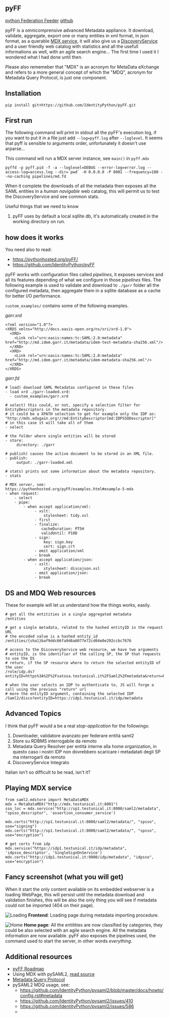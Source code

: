 pyFF
----
[python Federation Feeder](http://pyff.io/)
[github](https://github.com/IdentityPython/pyFF)

pyFF is a omnicomprensive advanced Metadata appliance.
It download, validate, aggregate, export one or many entities in xml format, in json format, as a querable [MDX service](https://datatracker.ietf.org/doc/draft-young-md-query-saml/), it will also give us a [DiscoveryService](http://docs.oasis-open.org/security/saml/Post2.0/sstc-saml-idp-discovery.pdf) and a user friendly web catalog with statistics and all the usefull informations as well, with an agile search engine... The first time I used it I wondered what I had done until then.

Please also rememeber that "MDX" is an acronym for MetaData eXchange and refers to a more general concept of which the "MDQ", acronym for Metadata Query Protocol, is just one component.

## Installation
````
pip install git+https://github.com/IdentityPython/pyFF.git
````

## First run

The following command will print in stdout all the pyFF's execution log, if you want to put it in a file just add `--log=pyff.log` after `--loglevel`.
It seems that pyff is sensible to arguments order, unfortunately it doesn't use arparse...

This command will run a MDX server instance, see `main()` in `pyff.mdx`
````
pyffd -p pyff.pid -f -a --loglevel=DEBUG --error-log=error.log --access-log=access.log --dir=`pwd` -H 0.0.0.0 -P 8001 --frequency=180 --no-caching pipelines/md.fd
````

When it complete the downloads of all the metadata then exposes all the SAML entities in a _human navigable_ web catalog, this will permit us to test the DiscoveryService and see common stats.

Useful things that we need to know
1. pyFF uses by default a local sqllite db, it's automatically created in the working directory on run.

## how does it works
You need also to read:
- https://pythonhosted.org/pyFF/
- https://github.com/IdentityPython/pyFF

pyFF works with configuration files called _pipelines_, it exposes services and all its features depending of what we configure in those _pipelines_ files. The following example is used to validate and download to `./garr` folder all the configured metadata, then aggregate them in a sqllite database as a cache for better I/O performance.

`custom_examples/` contains some of the following examples.

*garr.xrd*
````
<?xml version="1.0"?>
<XRDS xmlns="http://docs.oasis-open.org/ns/xri/xrd-1.0">
  <XRD>
    <Link rel="urn:oasis:names:tc:SAML:2.0:metadata" href="http://md.idem.garr.it/metadata/idem-test-metadata-sha256.xml"/>
  </XRD>
  <XRD>
    <Link rel="urn:oasis:names:tc:SAML:2.0:metadata" href="http://md.idem.garr.it/metadata/idem-metadata-sha256.xml"/>
  </XRD>
</XRDS>
````

*garr.fd*
````
# load) download SAML Metadatas configured in these files
- load xrd ./garr-loaded.xrd:
  - custom_examples/garr.xrd

# select) this could, or not, specify a selection filter for EntityDescriptors in the metadata repository.
# it could be a XPATH selection to get for example only the IDP as: "http://mds.edugain.org!//md:EntityDescriptor[md:IDPSSODescriptor]"
# in this case it will take all of them
- select

# the folder where single entities will be stored
- store:
     directory: ./garr

# publish) causes the active document to be stored in an XML file.
- publish:
     output: ./garr-loaded.xml

# stats) prints out some information about the metadata repository.
- stats

# MDX server, see: https://pythonhosted.org/pyFF/examples.html#example-5-mdx
- when request:
    - select
    - pipe:
        - when accept application/xml:
             - xslt:
                 stylesheet: tidy.xsl
             - first
             - finalize:
                cacheDuration: PT5H
                validUntil: P10D
             - sign:
                 key: sign.key
                 cert: sign.crt
             - emit application/xml
             - break
        - when accept application/json:
             - xslt:
                 stylesheet: discojson.xsl
             - emit application/json:
             - break
````

## DS and MDQ Web resources

These for example will let us understand how the things works, easily.
````
# get all the entitities in a single aggregated metadata
/entities

# get a single metadata, related to the hashed entityID in the request URL
# the encoded value is a hashed entity_id
/entities/{sha1}baf9ddc66fa9d6a6077e72cd04e0e292ccbc7676

# access to the DiscoveryService web resource, we have two arguments
# entityID, is the identifier of the calling SP, the SP that requests to use the DS
# return, if the SP resource where to return the selected entityID of the user
/role/idp.ds?entityID=https%3A%2F%2Fsatosa.testunical.it%2FSaml2%2Fmetadata&return=https%3A%2F%2Fsatosa.testunical.it%2FSaml2%2Fdisco

# when the user selects an IDP to authenticate to, JS will forge a call using the previous "return" url
# more the entityID argument, containing the selected IDP
/Saml2/disco?entityID=https://idp1.testunical.it/idp/metadata
````

## Advanced Topics
I think that pyFF would a be a real _stop-application_ for the followings:

1. Downloader, validatore avanzato per federare entità saml2
2. Store su RDBMS interrogabile da remoto
3. Metadata Query Resolver per entità interne alla home organization, in questo caso i nostri IDP non dovrebbero scaricare i metadatati degli SP ma interrogarli da remoto
4. DiscoveryService Integrato

Italian isn't so difficult to be read, isn't it?


## Playing MDX service

````
from saml2.mdstore import MetaDataMDX
mdx = MetaDataMDX("http://mdx.testunical.it:8001")
sso_loc = mdx.service("http://sp1.testunical.it:8000/saml2/metadata", "spsso_descriptor", 'assertion_consumer_service')

mdx.certs("http://sp1.testunical.it:8000/saml2/metadata/", "spsso", use="signing")
mdx.certs("http://sp1.testunical.it:8000/saml2/metadata/", "spsso", use="encryption")

# get certs from idp
mdx.service("https://idp1.testunical.it/idp/metadata", 'idpsso_descriptor', 'SingleSignOnService')
mdx.certs("http://idp1.testunical.it:9000/idp/metadata", "idpsso", use="encryption")
````


## Fancy screenshot (what you will get)

When it start the only content available on its embedded webserver is a loading WebPage, this will persist until the metadata download and validation finishes, this will be also the only thing you will see if metadata could not be imported (404 on their page).


![Loading](gallery/service_request.png)
**Frontend**: Loading page during metadata importing procedure.


![Home](gallery/Selezione_537.png)
**Home page**: All the entitities are now classified by categories, they could be also selected with an agile search engine. All the metadata information are now available. pyFF also exposes the pipelines used, the command used to start the server, in other words _everything_.

Additional resources
--------------------
- [pyFF Roadmap](https://github.com/IdentityPython/pyFF/wiki/Roadmap)
- Using MDX with pySAML2, [read source](https://github.com/IdentityPython/pysaml2/blob/master/src/saml2/mdstore.py#L781)
- [Metadata Query Protocol](https://github.com/iay/md-query)
- pySAML2 MDQ usage, see:
  - https://github.com/IdentityPython/pysaml2/blob/master/docs/howto/config.rst#metadata
  - https://github.com/IdentityPython/pysaml2/issues/410
  - https://github.com/IdentityPython/pysaml2/issues/586
  -
